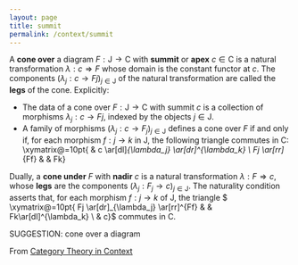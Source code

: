 ```yaml
---
layout: page
title: summit
permalink: /context/summit
---
```

 A **cone over** a diagram $F : \mathsf{J} \to \mathsf{C}$ with **summit** or **apex** $c \in \mathsf{C}$ is a natural transformation $\lambda : c \Rightarrow F$ whose domain is the constant functor at $c$. The components $(\lambda_j : c \to Fj)_{j\in \mathsf{J}}$ of the natural transformation are called the **legs** of the cone. Explicitly:

-  The data of a cone over $F : \mathsf{J} \to \mathsf{C}$ with summit $c$ is a collection of morphisms $\lambda_j : c \to Fj$, indexed by the objects $j \in \mathsf{J}$.
-  A family of morphisms $(\lambda_j : c \to F_j)_{j \in \mathsf{J}}$ defines a cone over $F$ if and only if, for each  morphism $f : j \to k$ in $\mathsf{J}$, the following triangle commutes in $\mathsf{C}$:
 \xymatrix@=10pt{ & c \ar[dl]_{\lambda_j} \ar[dr]^{\lambda_k} \\ Fj \ar[rr]_{Ff} & & Fk}


Dually, a **cone under** $F$ with **nadir** $c$ is a natural transformation $\lambda : F \Rightarrow c$, whose **legs** are  the components $(\lambda_j : F_j \to c)_{j \in \mathsf{J}}$. The naturality condition asserts that, for each  morphism $f : j \to k$ of $\mathsf{J}$, the triangle
$ \xymatrix@=10pt{ Fj \ar[dr]_{\lambda_j} \ar[rr]^{Ff} & & Fk\ar[dl]^{\lambda_k} \\ & c}$ commutes in $\mathsf{C}$.


SUGGESTION: cone over a diagram

From [Category Theory in Context](https://mathgloss.github.io/MathGloss/context.html)